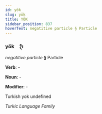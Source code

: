```yaml
---
id: yök
slug: yök
title: YÖK
sidebar_position: 837
hoverText: negatitive particle § Particle
---
```


### yök&emsp;<span kind="abugida">ɀ̑ı</span>

*negatitive particle* **§** Particle

**Verb**: -

**Noun**: -

**Modifier**: -

Turkish yok undefined

*Turkic Language Family*